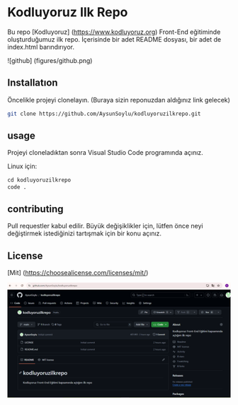# Kodluyoruz Ilk Repo

Bu repo [Kodluyoruz] (https://www.kodluyoruz.org) Front-End eğitiminde oluşturduğumuz ilk repo. İçerisinde bir adet README dosyası, bir adet de index.html barındırıyor.

![github] (figures/github.png)

## Installatıon

Öncelikle projeyi clonelayın. (Buraya sizin reponuzdan aldığınız link gelecek)

```bash
git clone https://github.com/AysunSoylu/kodluyoruzilkrepo.git
```

## usage

Projeyi cloneladıktan sonra Visual Studio Code programında açınız.

Linux için:
```linux
cd kodluyoruzilkrepo
code .
```

## contributing
Pull requestler kabul edilir. Büyük değişiklikler için, lütfen önce neyi değiştirmek istediğinizi tartışmak için bir konu açınız.

## License
[Mit] (https://choosealicense.com/licenses/mit/)

![repo resim](image.png)